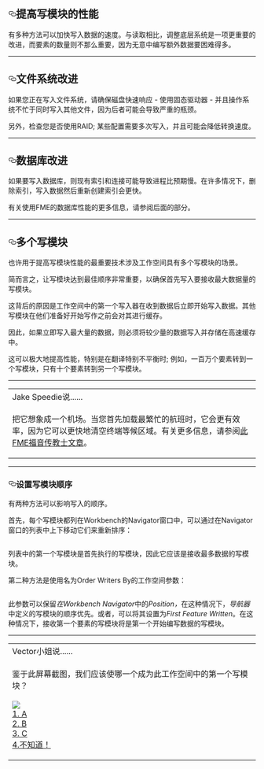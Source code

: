 
  <div id="readme" class="readme blob instapaper_body">
    <article class="markdown-body entry-content" itemprop="text"><h1><a id="user-content-improving-writer-performance" class="anchor" aria-hidden="true" href="https://github.com/safesoftware/FMETraining/blob/Desktop-Advanced-2018/DesktopAdvanced2WorkspaceDesign/2.15.OptimizingWriterPerformance.md#improving-writer-performance"><svg class="octicon octicon-link" viewBox="0 0 16 16" version="1.1" width="16" height="16" aria-hidden="true"><path fill-rule="evenodd" d="M4 9h1v1H4c-1.5 0-3-1.69-3-3.5S2.55 3 4 3h4c1.45 0 3 1.69 3 3.5 0 1.41-.91 2.72-2 3.25V8.59c.58-.45 1-1.27 1-2.09C10 5.22 8.98 4 8 4H4c-.98 0-2 1.22-2 2.5S3 9 4 9zm9-3h-1v1h1c1 0 2 1.22 2 2.5S13.98 12 13 12H9c-.98 0-2-1.22-2-2.5 0-.83.42-1.64 1-2.09V6.25c-1.09.53-2 1.84-2 3.25C6 11.31 7.55 13 9 13h4c1.45 0 3-1.69 3-3.5S14.5 6 13 6z"></path></svg></a><font style="vertical-align: inherit;"><font style="vertical-align: inherit;">提高写模块的性能</font></font></h1>
<p><font style="vertical-align: inherit;"><font style="vertical-align: inherit;">有多种方法可以加快写入数据的速度。</font><font style="vertical-align: inherit;">与读取相比，调整底层系统是一项更重要的改进，而要素的数量则不那么重要，因为无意中编写额外数据要困难得多。</font></font></p>
<hr>
<h2><a id="user-content-file-system-improvements" class="anchor" aria-hidden="true" href="https://github.com/safesoftware/FMETraining/blob/Desktop-Advanced-2018/DesktopAdvanced2WorkspaceDesign/2.15.OptimizingWriterPerformance.md#file-system-improvements"><svg class="octicon octicon-link" viewBox="0 0 16 16" version="1.1" width="16" height="16" aria-hidden="true"><path fill-rule="evenodd" d="M4 9h1v1H4c-1.5 0-3-1.69-3-3.5S2.55 3 4 3h4c1.45 0 3 1.69 3 3.5 0 1.41-.91 2.72-2 3.25V8.59c.58-.45 1-1.27 1-2.09C10 5.22 8.98 4 8 4H4c-.98 0-2 1.22-2 2.5S3 9 4 9zm9-3h-1v1h1c1 0 2 1.22 2 2.5S13.98 12 13 12H9c-.98 0-2-1.22-2-2.5 0-.83.42-1.64 1-2.09V6.25c-1.09.53-2 1.84-2 3.25C6 11.31 7.55 13 9 13h4c1.45 0 3-1.69 3-3.5S14.5 6 13 6z"></path></svg></a><font style="vertical-align: inherit;"><font style="vertical-align: inherit;">文件系统改进</font></font></h2>
<p><font style="vertical-align: inherit;"><font style="vertical-align: inherit;">如果您正在写入文件系统，请确保磁盘快速响应 - 使用固态驱动器 - 并且操作系统不忙于同时写入其他文件，因为后者可能会导致严重的瓶颈。</font></font></p>
<p><font style="vertical-align: inherit;"><font style="vertical-align: inherit;">另外，检查您是否使用RAID; </font><font style="vertical-align: inherit;">某些配置需要多次写入，并且可能会降低转换速度。</font></font></p>
<hr>
<h2><a id="user-content-database-improvements" class="anchor" aria-hidden="true" href="https://github.com/safesoftware/FMETraining/blob/Desktop-Advanced-2018/DesktopAdvanced2WorkspaceDesign/2.15.OptimizingWriterPerformance.md#database-improvements"><svg class="octicon octicon-link" viewBox="0 0 16 16" version="1.1" width="16" height="16" aria-hidden="true"><path fill-rule="evenodd" d="M4 9h1v1H4c-1.5 0-3-1.69-3-3.5S2.55 3 4 3h4c1.45 0 3 1.69 3 3.5 0 1.41-.91 2.72-2 3.25V8.59c.58-.45 1-1.27 1-2.09C10 5.22 8.98 4 8 4H4c-.98 0-2 1.22-2 2.5S3 9 4 9zm9-3h-1v1h1c1 0 2 1.22 2 2.5S13.98 12 13 12H9c-.98 0-2-1.22-2-2.5 0-.83.42-1.64 1-2.09V6.25c-1.09.53-2 1.84-2 3.25C6 11.31 7.55 13 9 13h4c1.45 0 3-1.69 3-3.5S14.5 6 13 6z"></path></svg></a><font style="vertical-align: inherit;"><font style="vertical-align: inherit;">数据库改进</font></font></h2>
<p><font style="vertical-align: inherit;"><font style="vertical-align: inherit;">如果要写入数据库，则现有索引和连接可能导致进程比预期慢。</font><font style="vertical-align: inherit;">在许多情况下，删除索引，写入数据然后重新创建索引会更快。</font></font></p>
<p><font style="vertical-align: inherit;"><font style="vertical-align: inherit;">有关使用FME的数据库性能的更多信息，请参阅后面的部分。</font></font></p>
<hr>
<h2><a id="user-content-multiple-writers" class="anchor" aria-hidden="true" href="https://github.com/safesoftware/FMETraining/blob/Desktop-Advanced-2018/DesktopAdvanced2WorkspaceDesign/2.15.OptimizingWriterPerformance.md#multiple-writers"><svg class="octicon octicon-link" viewBox="0 0 16 16" version="1.1" width="16" height="16" aria-hidden="true"><path fill-rule="evenodd" d="M4 9h1v1H4c-1.5 0-3-1.69-3-3.5S2.55 3 4 3h4c1.45 0 3 1.69 3 3.5 0 1.41-.91 2.72-2 3.25V8.59c.58-.45 1-1.27 1-2.09C10 5.22 8.98 4 8 4H4c-.98 0-2 1.22-2 2.5S3 9 4 9zm9-3h-1v1h1c1 0 2 1.22 2 2.5S13.98 12 13 12H9c-.98 0-2-1.22-2-2.5 0-.83.42-1.64 1-2.09V6.25c-1.09.53-2 1.84-2 3.25C6 11.31 7.55 13 9 13h4c1.45 0 3-1.69 3-3.5S14.5 6 13 6z"></path></svg></a><font style="vertical-align: inherit;"><font style="vertical-align: inherit;">多个写模块</font></font></h2>
<p><font style="vertical-align: inherit;"><font style="vertical-align: inherit;">也许用于提高写模块性能的最重要技术涉及工作空间具有多个写模块的场景。</font></font></p>
<p><font style="vertical-align: inherit;"><font style="vertical-align: inherit;">简而言之，让写模块达到最佳顺序非常重要，以确保首先写入要接收最大数据量的写模块。</font></font></p>
<p><font style="vertical-align: inherit;"><font style="vertical-align: inherit;">这背后的原因是工作空间中的第一个写入器在收到数据后立即开始写入数据。</font><font style="vertical-align: inherit;">其他写模块在他们准备好开始写作之前会对其进行缓存。</font></font></p>
<p><font style="vertical-align: inherit;"><font style="vertical-align: inherit;">因此，如果立即写入最大量的数据，则必须将较少量的数据写入并存储在高速缓存中。</font></font></p>
<p><font style="vertical-align: inherit;"><font style="vertical-align: inherit;">这可以极大地提高性能，特别是在翻译特别不平衡时; </font><font style="vertical-align: inherit;">例如，一百万个要素转到一个写模块，只有十个要素转到另一个写模块。</font></font></p>
<hr>
<table>
<tbody><tr>
<td>
<i></i><font style="vertical-align: inherit;"><font style="vertical-align: inherit;">
Jake Speedie说......
</font></font></td>
</tr>
<tr>
<td><font style="vertical-align: inherit;"><font style="vertical-align: inherit;">

把它想象成一个机场。</font><font style="vertical-align: inherit;">当您首先加载最繁忙的航班时，它会更有效率，因为它可以更快地清空终端等候区域。</font><font style="vertical-align: inherit;">有关更多信息，请参阅</font></font><a href="http://fme.ly/FirstWriter" rel="nofollow"><font style="vertical-align: inherit;"><font style="vertical-align: inherit;">此FME福音传教士文章</font></font></a><font style="vertical-align: inherit;"><font style="vertical-align: inherit;">。

</font></font></td>
</tr>
</tbody></table>
<hr>
<h3><a id="user-content-setting-writer-order" class="anchor" aria-hidden="true" href="https://github.com/safesoftware/FMETraining/blob/Desktop-Advanced-2018/DesktopAdvanced2WorkspaceDesign/2.15.OptimizingWriterPerformance.md#setting-writer-order"><svg class="octicon octicon-link" viewBox="0 0 16 16" version="1.1" width="16" height="16" aria-hidden="true"><path fill-rule="evenodd" d="M4 9h1v1H4c-1.5 0-3-1.69-3-3.5S2.55 3 4 3h4c1.45 0 3 1.69 3 3.5 0 1.41-.91 2.72-2 3.25V8.59c.58-.45 1-1.27 1-2.09C10 5.22 8.98 4 8 4H4c-.98 0-2 1.22-2 2.5S3 9 4 9zm9-3h-1v1h1c1 0 2 1.22 2 2.5S13.98 12 13 12H9c-.98 0-2-1.22-2-2.5 0-.83.42-1.64 1-2.09V6.25c-1.09.53-2 1.84-2 3.25C6 11.31 7.55 13 9 13h4c1.45 0 3-1.69 3-3.5S14.5 6 13 6z"></path></svg></a><font style="vertical-align: inherit;"><font style="vertical-align: inherit;">设置写模块顺序</font></font></h3>
<p><font style="vertical-align: inherit;"><font style="vertical-align: inherit;">有两种方法可以影响写入的顺序。</font></font></p>
<p><font style="vertical-align: inherit;"><font style="vertical-align: inherit;">首先，每个写模块都列在Workbench的Navigator窗口中，可以通过在Navigator窗口的列表中上下移动它们来重新排序：</font></font></p>
<p><a target="_blank" href="https://github.com/safesoftware/FMETraining/blob/Desktop-Advanced-2018/DesktopAdvanced2WorkspaceDesign/Images/Img2.025.WritersPerformanceOrder.png"><img src="./Images/Img2.025.WritersPerformanceOrder.png" alt="" style="max-width:100%;"></a></p>
<p><font style="vertical-align: inherit;"><font style="vertical-align: inherit;">列表中的第一个写模块是首先执行的写模块，因此它应该是接收最多数据的写模块。</font></font></p>
<p><font style="vertical-align: inherit;"><font style="vertical-align: inherit;">第二种方法是使用名为Order Writers By的工作空间参数：</font></font></p>
<p><a target="_blank" href="https://github.com/safesoftware/FMETraining/blob/Desktop-Advanced-2018/DesktopAdvanced2WorkspaceDesign/Images/Img2.026.WritersPerformanceOrderParameter.png"><img src="./Images/Img2.026.WritersPerformanceOrderParameter.png" alt="" style="max-width:100%;"></a></p>
<p><font style="vertical-align: inherit;"><font style="vertical-align: inherit;">此参数可以保留</font></font><em><font style="vertical-align: inherit;"><font style="vertical-align: inherit;">在Workbench Navigator</font></font></em><font style="vertical-align: inherit;"><font style="vertical-align: inherit;">中的</font><em><font style="vertical-align: inherit;">Position，</font></em><font style="vertical-align: inherit;">在这种情况下，</font><em><font style="vertical-align: inherit;">导航器</font></em><font style="vertical-align: inherit;">中定义的写模块的顺序优先。</font><font style="vertical-align: inherit;">或者，可以将其设置为</font></font><em><font style="vertical-align: inherit;"><font style="vertical-align: inherit;">First Feature Written</font></font></em><font style="vertical-align: inherit;"><font style="vertical-align: inherit;">。</font><font style="vertical-align: inherit;">在这种情况下，接收第一个要素的写模块将是第一个开始编写数据的写模块。</font></font></p>
<hr>
<table>
<tbody><tr>
<td>
<i></i><font style="vertical-align: inherit;"><font style="vertical-align: inherit;">
Vector小姐说......
</font></font></td>
</tr>
<tr>
<td><font style="vertical-align: inherit;"><font style="vertical-align: inherit;">

鉴于此屏幕截图，我们应该使哪一个成为此工作空间中的第一个写模块？
</font></font>
<br><br><a target="_blank" href="https://github.com/safesoftware/FMETraining/blob/Desktop-Advanced-2018/DesktopAdvanced2WorkspaceDesign/Images/Img2.027.WriterPerformanceQuestion.png"><img src="./Images/Img2.027.WriterPerformanceQuestion.png" style="max-width:100%;"></a> 
<br><a href="http://52.73.3.37/fmedatastreaming/Manual/QAResponse2017.fmw?chapter=12&amp;question=3&amp;answer=1&amp;DestDataset_TEXTLINE=C%3A%5CFMEOutput%5CQAResponse.html" rel="nofollow"><font style="vertical-align: inherit;">1. A </font></a>
<br><a href="http://52.73.3.37/fmedatastreaming/Manual/QAResponse2017.fmw?chapter=12&amp;question=3&amp;answer=2&amp;DestDataset_TEXTLINE=C%3A%5CFMEOutput%5CQAResponse.html" rel="nofollow"><font style="vertical-align: inherit;">2. B </font></a>
<br><a href="http://52.73.3.37/fmedatastreaming/Manual/QAResponse2017.fmw?chapter=12&amp;question=3&amp;answer=3&amp;DestDataset_TEXTLINE=C%3A%5CFMEOutput%5CQAResponse.html" rel="nofollow"><font style="vertical-align: inherit;">3. C </font></a>
<br><a href="http://52.73.3.37/fmedatastreaming/Manual/QAResponse2017.fmw?chapter=12&amp;question=3&amp;answer=4&amp;DestDataset_TEXTLINE=C%3A%5CFMEOutput%5CQAResponse.html" rel="nofollow"><font style="vertical-align: inherit;">4.不知道！</font></a>

</td>
</tr>
</tbody></table>
</article>
  </div>
</div></body></html>
